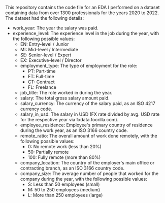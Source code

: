 This repository contains the code file for an EDA I performed on a dataset containing data from over 1300 professionals for the years 2020 to 2022. The dataset had the following details:

* work_year: The year the salary was paid.
* experience_level: The experience level in the job during the year, with the following possible values:
  * EN: Entry-level / Junior
  * MI: Mid-level / Intermediate
  * SE: Senior-level / Expert
  * EX: Executive-level / Director
  * employment_type: The type of employment for the role:
     * PT: Part-time
     * FT: Full-time
     * CT: Contract
     * FL: Freelance
  * job_title: The role worked in during the year.
  * salary: The total gross salary amount paid.
  * salary_currency: The currency of the salary paid, as an ISO 4217 currency code.
  * salary_in_usd: The salary in USD (FX rate divided by avg. USD rate for the respective year via fxdata.foorilla.com).
  * employee_residence: Employee's primary country of residence during the work year, as an ISO 3166 country code.
  * remote_ratio: The overall amount of work done remotely, with the following possible values:
     * 0: No remote work (less than 20%)
     * 50: Partially remote
     * 100: Fully remote (more than 80%)
  * company_location: The country of the employer's main office or contracting branch, as an ISO 3166 country code.
  * company_size: The average number of people that worked for the company during the year, with the following possible values:
     * S: Less than 50 employees (small)
     * M: 50 to 250 employees (medium)
     * L: More than 250 employees (large)
